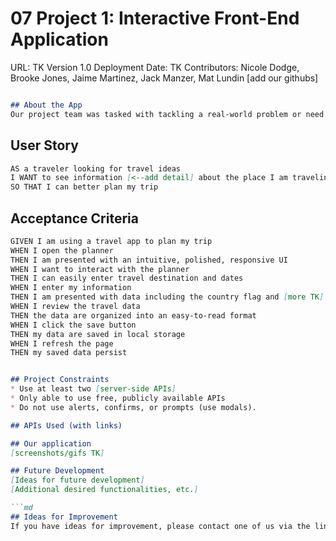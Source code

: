 # 07 Project 1: Interactive Front-End Application

URL: TK
Version 1.0
Deployment Date: TK
Contributors: Nicole Dodge, Brooke Jones, Jaime Martinez, Jack Manzer, Mat Lundin
[add our githubs]

```md

## About the App
Our project team was tasked with tackling a real-world problem or need by creating an application. This task will allow us to increase our collaboration skills, gain exposure to server-side APIs,  and experience things we may run into as we venture out in the world as new developers. [End w/ 1-2 sentences about motivation for development...similar to and/or segue into our user story]
```

## User Story

```md
AS a traveler looking for travel ideas
I WANT to see information [<--add detail] about the place I am traveling
SO THAT I can better plan my trip
```

## Acceptance Criteria

```md
GIVEN I am using a travel app to plan my trip
WHEN I open the planner
THEN I am presented with an intuitive, polished, responsive UI 
WHEN I want to interact with the planner
THEN I can easily enter travel destination and dates
WHEN I enter my information
THEN I am presented with data including the country flag and [more TK]
WHEN I review the travel data
THEN the data are organized into an easy-to-read format
WHEN I click the save button
THEN my data are saved in local storage
WHEN I refresh the page
THEN my saved data persist
```

```md

## Project Constraints
* Use at least two [server-side APIs]
* Only able to use free, publicly available APIs
* Do not use alerts, confirms, or prompts (use modals).
```

```md
## APIs Used (with links)
```

```md
## Our application
[screenshots/gifs TK]
```

```md
## Future Development
[Ideas for future development]
[Additional desired functionalities, etc.]

```md
## Ideas for Improvement
If you have ideas for improvement, please contact one of us via the links to our github pages.
```


